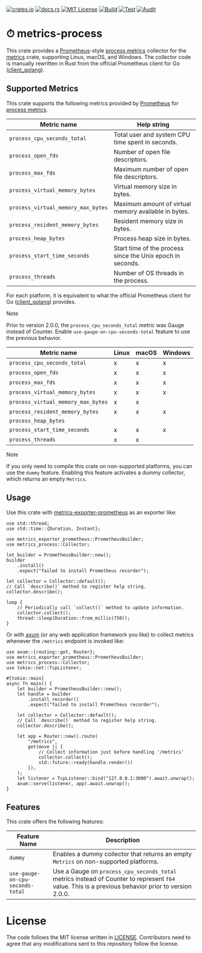 [![crates.io](https://img.shields.io/crates/v/metrics-process.svg)](https://crates.io/crates/metrics-process)
[![docs.rs](https://docs.rs/metrics-process/badge.svg)](https://docs.rs/metrics-process)
[![MIT License](https://img.shields.io/badge/license-MIT-blue.svg)](./LICENSE)
[![Build](https://github.com/lambdalisue/rs-metrics-process/actions/workflows/build.yml/badge.svg)](https://github.com/lambdalisue/rs-metrics-process/actions/workflows/build.yml)
[![Test](https://github.com/lambdalisue/rs-metrics-process/actions/workflows/test.yml/badge.svg)](https://github.com/lambdalisue/rs-metrics-process/actions/workflows/test.yml)
[![Audit](https://github.com/lambdalisue/rs-metrics-process/actions/workflows/audit.yml/badge.svg)](https://github.com/lambdalisue/rs-metrics-process/actions/workflows/audit.yml)

# ⏱ metrics-process

This crate provides a [Prometheus]-style [process metrics] collector for the
[metrics] crate, supporting Linux, macOS, and Windows. The collector code is
manually rewritten in Rust from the official Prometheus client for Go
([client_golang]).

[Prometheus]: https://prometheus.io/
[process metrics]: https://prometheus.io/docs/instrumenting/writing_clientlibs/#process-metrics
[metrics]: https://crates.io/crates/metrics

## Supported Metrics

This crate supports the following metrics provided by [Prometheus] for
[process metrics].

| Metric name                        | Help string                                                |
| ---------------------------------- | ---------------------------------------------------------- |
| `process_cpu_seconds_total`        | Total user and system CPU time spent in seconds.           |
| `process_open_fds`                 | Number of open file descriptors.                           |
| `process_max_fds`                  | Maximum number of open file descriptors.                   |
| `process_virtual_memory_bytes`     | Virtual memory size in bytes.                              |
| `process_virtual_memory_max_bytes` | Maximum amount of virtual memory available in bytes.       |
| `process_resident_memory_bytes`    | Resident memory size in bytes.                             |
| `process_heap_bytes`               | Process heap size in bytes.                                |
| `process_start_time_seconds`       | Start time of the process since the Unix epoch in seconds. |
| `process_threads`                  | Number of OS threads in the process.                       |

For each platform, it is equivalent to what the official Prometheus client for
Go ([client_golang]) provides.

> [!NOTE]
>
> Prior to version 2.0.0, the `process_cpu_seconds_total` metric was Gauge instead of Counter.
> Enable `use-gauge-on-cpu-seconds-total` feature to use the previous behavior.

| Metric name                        | Linux | macOS | Windows |
| ---------------------------------- | ----- | ----- | ------- |
| `process_cpu_seconds_total`        | x     | x     | x       |
| `process_open_fds`                 | x     | x     | x       |
| `process_max_fds`                  | x     | x     | x       |
| `process_virtual_memory_bytes`     | x     | x     | x       |
| `process_virtual_memory_max_bytes` | x     | x     |         |
| `process_resident_memory_bytes`    | x     | x     | x       |
| `process_heap_bytes`               |       |       |         |
| `process_start_time_seconds`       | x     | x     | x       |
| `process_threads`                  | x     | x     |         |

> [!NOTE]
>
> If you only need to compile this crate on non-supported platforms, you can use the `dummy` feature.
> Enabling this feature activates a dummy collector, which returns an empty `Metrics`.

[client_golang]: https://github.com/prometheus/client_golang

## Usage

Use this crate with [metrics-exporter-prometheus] as an exporter like:

[metrics-exporter-prometheus]: https://crates.io/crates/metrics-exporter-prometheus

```rust,no_run
use std::thread;
use std::time::{Duration, Instant};

use metrics_exporter_prometheus::PrometheusBuilder;
use metrics_process::Collector;

let builder = PrometheusBuilder::new();
builder
    .install()
    .expect("failed to install Prometheus recorder");

let collector = Collector::default();
// Call `describe()` method to register help string.
collector.describe();

loop {
    // Periodically call `collect()` method to update information.
    collector.collect();
    thread::sleep(Duration::from_millis(750));
}
```

Or with [axum] (or any web application framework you like) to collect metrics
whenever the `/metrics` endpoint is invoked like:

[axum]: https://crates.io/crates/axum

```rust,no_run
use axum::{routing::get, Router};
use metrics_exporter_prometheus::PrometheusBuilder;
use metrics_process::Collector;
use tokio::net::TcpListener;

#[tokio::main]
async fn main() {
    let builder = PrometheusBuilder::new();
    let handle = builder
        .install_recorder()
        .expect("failed to install Prometheus recorder");

    let collector = Collector::default();
    // Call `describe()` method to register help string.
    collector.describe();

    let app = Router::new().route(
        "/metrics",
        get(move || {
            // Collect information just before handling '/metrics'
            collector.collect();
            std::future::ready(handle.render())
        }),
    );
    let listener = TcpListener::bind("127.0.0.1:3000").await.unwrap();
    axum::serve(listener, app).await.unwrap();
}
```

## Features

This crate offers the following features:

| Feature Name                     | Description                                                                                                                                         |
| -------------------------------- | --------------------------------------------------------------------------------------------------------------------------------------------------- |
| `dummy`                          | Enables a dummy collector that returns an empty `Metrics` on non-supported platforms.                                                               |
| `use-gauge-on-cpu-seconds-total` | Use a Gauge on `process_cpu_seconds_total` metrics instead of Counter to represent `f64` value. This is a previous behavior prior to version 2.0.0. |

# License

The code follows the MIT license written in [LICENSE](./LICENSE). Contributors
need to agree that any modifications sent to this repository follow the license.
